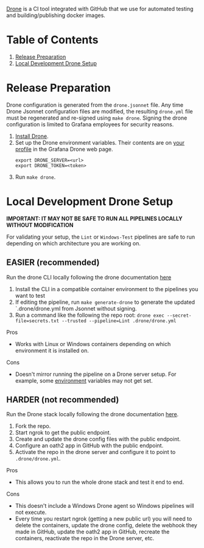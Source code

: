 [Drone](https://www.drone.io/) is a CI tool integrated with GitHub that we use for automated testing and building/publishing docker images.

# Table of Contents
1. [Release Preparation](#release-preparation)
2. [Local Development Drone Setup](#local-development-drone-setup)

# Release Preparation

Drone configuration is generated from the `drone.jsonnet` file. Any time Drone
Jsonnet configuration files are modified, the resulting `drone.yml` file must
be regenerated and re-signed using `make drone`. Signing the drone
configuration is limited to Grafana employees for security reasons.

1. [Install Drone](https://docs.drone.io/cli/install/).
2. Set up the Drone environment variables. Their contents are on
[your profile](https://drone.grafana.net/account) in the Grafana Drone web page.
    ```
    export DRONE_SERVER=<url>
    export DRONE_TOKEN=<token>
    ```
3. Run `make drone`.

# Local Development Drone Setup

**IMPORTANT: IT MAY NOT BE SAFE TO RUN ALL PIPELINES LOCALLY WITHOUT MODIFICATION**

For validating your setup, the `Lint` or `Windows-Test` pipelines are safe to
run depending on which architecture you are working on.

## **EASIER** (recommended)

Run the drone CLI locally following the drone documentation [here](https://docs.drone.io/cli/install/)

1. Install the CLI in a compatible container environment to the pipelines you want to test
2. If editing the pipeline, run `make generate-drone` to generate the updated
   `.drone/drone.yml from Jsonnet without signing.
3. Run a command like the following the repo root:
  `drone exec --secret-file=secrets.txt --trusted --pipeline=Lint .drone/drone.yml`

Pros
- Works with Linux or Windows containers depending on which environment it is
  installed on.

Cons
- Doesn't mirror running the pipeline on a Drone server setup. For example,
  some [environment](https://docs.drone.io/pipeline/environment/reference/)
  variables may not get set.

## **HARDER** (not recommended)

Run the Drone stack locally following the drone documentation
[here](https://docs.drone.io/server/ha/developer-setup/).

1. Fork the repo.
2. Start ngrok to get the public endpoint.
3. Create and update the drone config files with the public endpoint.
4. Configure an oath2 app in GitHub with the public endpoint.
5. Activate the repo in the drone server and configure it to point to `.drone/drone.yml`.

Pros
- This allows you to run the whole drone stack and test it end to end.

Cons
- This doesn't include a Windows Drone agent so Windows pipelines will not
  execute.
- Every time you restart ngrok (getting a new public url) you will need to
  delete the containers, update the drone config, delete the webhook they made
  in GitHub, update the oath2 app in GitHub, recreate the containers, reactivate
  the repo in the Drone server, etc.

